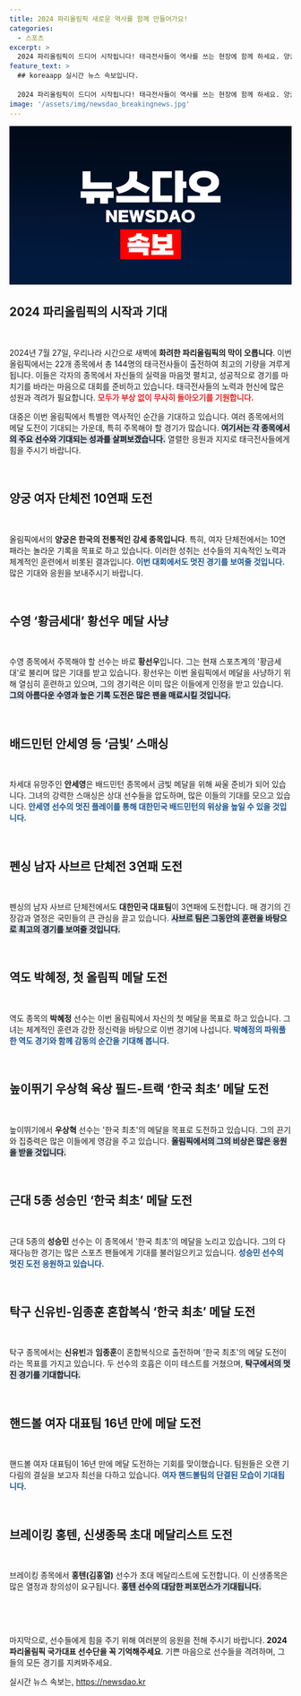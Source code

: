 ```yaml
---
title: 2024 파리올림픽 새로운 역사를 함께 만들어가요!
categories:
  - 스포츠
excerpt: >
  2024 파리올림픽이 드디어 시작됩니다! 태극전사들이 역사를 쓰는 현장에 함께 하세요. 양궁, 수영, 배드민턴 등 다양한 종목에서 메달에 도전하는 선수들의 열정을 응원해 주십시오!
feature_text: >
  ## koreaapp 실시간 뉴스 속보입니다.

  2024 파리올림픽이 드디어 시작됩니다! 태극전사들이 역사를 쓰는 현장에 함께 하세요. 양궁, 수영, 배드민턴 등 다양한 종목에서 메달에 도전하는 선수들의 열정을 응원해 주십시오!
image: '/assets/img/newsdao_breakingnews.jpg'
---
```


<p><img src="/assets/img/newsdao_breakingnews.jpg" alt="koreaapp 속보" /></p>

<h2 data-ke-size="size26">2024 파리올림픽의 시작과 기대</h2>

<p data-ke-size="size16">&nbsp;</p>

<p>2024년 7월 27일, 우리나라 시간으로 새벽에 <b>화려한 파리올림픽의 막이 오릅니다</b>. 이번 올림픽에서는 22개 종목에서 총 144명의 태극전사들이 출전하여 최고의 기량을 겨루게 됩니다. 이들은 각자의 종목에서 자신들의 실력을 마음껏 펼치고, 성공적으로 경기를 마치기를 바라는 마음으로 대회를 준비하고 있습니다. 태극전사들의 노력과 헌신에 많은 성원과 격려가 필요합니다. <b><span style="color: #ee2323;">모두가 부상 없이 무사히 돌아오기를 기원합니다.</span></b></p>

<p>대중은 이번 올림픽에서 특별한 역사적인 순간을 기대하고 있습니다. 여러 종목에서의 메달 도전이 기대되는 가운데, 특히 주목해야 할 경기가 많습니다. <b><span style="background-color: #21538527;">여기서는 각 종목에서의 주요 선수와 기대되는 성과를 살펴보겠습니다.</span></b> 열렬한 응원과 지지로 태극전사들에게 힘을 주시기 바랍니다.</p>

<p data-ke-size="size16">&nbsp;</p>

<h2 data-ke-size="size26">양궁 여자 단체전 10연패 도전</h2>

<p data-ke-size="size16">&nbsp;</p>

<p>올림픽에서의 <b>양궁은 한국의 전통적인 강세 종목입니다</b>. 특히, 여자 단체전에서는 10연패라는 놀라운 기록을 목표로 하고 있습니다. 이러한 성취는 선수들의 지속적인 노력과 체계적인 훈련에서 비롯된 결과입니다. <b><span style="color: #1a5490;">이번 대회에서도 멋진 경기를 보여줄 것입니다.</span></b> 많은 기대와 응원을 보내주시기 바랍니다.</p>

<p data-ke-size="size16">&nbsp;</p>

<h2 data-ke-size="size26">수영 ‘황금세대’ 황선우 메달 사냥</h2>

<p data-ke-size="size16">&nbsp;</p>

<p>수영 종목에서 주목해야 할 선수는 바로 <b>황선우</b>입니다. 그는 현재 스포츠계의 '황금세대'로 불리며 많은 기대를 받고 있습니다. 황선우는 이번 올림픽에서 메달을 사냥하기 위해 열심히 훈련하고 있으며, 그의 경기력은 이미 많은 이들에게 인정을 받고 있습니다. <b><span style="background-color: #21538527;">그의 아름다운 수영과 높은 기록 도전은 많은 팬을 매료시킬 것입니다.</span></b></p>

<p data-ke-size="size16">&nbsp;</p>

<h2 data-ke-size="size26">배드민턴 안세영 등 ‘금빛’ 스매싱</h2>

<p data-ke-size="size16">&nbsp;</p>

<p>차세대 유망주인 <b>안세영</b>은 배드민턴 종목에서 금빛 메달을 위해 싸울 준비가 되어 있습니다. 그녀의 강력한 스매싱은 상대 선수들을 압도하며, 많은 이들의 기대를 모으고 있습니다. <b><span style="color: #1a5490;">안세영 선수의 멋진 플레이를 통해 대한민국 배드민턴의 위상을 높일 수 있을 것입니다.</span></b></p>

<p data-ke-size="size16">&nbsp;</p>

<h2 data-ke-size="size26">펜싱 남자 사브르 단체전 3연패 도전</h2>

<p data-ke-size="size16">&nbsp;</p>

<p>펜싱의 남자 사브르 단체전에서도 <b>대한민국 대표팀</b>이 3연패에 도전합니다. 매 경기의 긴장감과 열정은 국민들의 큰 관심을 끌고 있습니다. <b><span style="background-color: #21538527;">사브르 팀은 그동안의 훈련을 바탕으로 최고의 경기를 보여줄 것입니다.</span></b></p>

<p data-ke-size="size16">&nbsp;</p>

<h2 data-ke-size="size26">역도 박혜정, 첫 올림픽 메달 도전</h2>

<p data-ke-size="size16">&nbsp;</p>

<p>역도 종목의 <b>박혜정</b> 선수는 이번 올림픽에서 자신의 첫 메달을 목표로 하고 있습니다. 그녀는 체계적인 훈련과 강한 정신력을 바탕으로 이번 경기에 나섭니다. <b><span style="color: #1a5490;">박혜정의 파워풀한 역도 경기와 함께 감동의 순간을 기대해 봅니다.</span></b></p>

<p data-ke-size="size16">&nbsp;</p>

<h2 data-ke-size="size26">높이뛰기 우상혁 육상 필드-트랙 ‘한국 최초’ 메달 도전</h2>

<p data-ke-size="size16">&nbsp;</p>

<p>높이뛰기에서 <b>우상혁</b> 선수는 '한국 최초'의 메달을 목표로 도전하고 있습니다. 그의 끈기와 집중력은 많은 이들에게 영감을 주고 있습니다. <b><span style="background-color: #21538527;">올림픽에서의 그의 비상은 많은 응원을 받을 것입니다.</span></b></p>

<p data-ke-size="size16">&nbsp;</p>

<h2 data-ke-size="size26">근대 5종 성승민 ‘한국 최초’ 메달 도전</h2>

<p data-ke-size="size16">&nbsp;</p>

<p>근대 5종의 <b>성승민</b> 선수는 이 종목에서 '한국 최초'의 메달을 노리고 있습니다. 그의 다재다능한 경기는 많은 스포츠 팬들에게 기대를 불러일으키고 있습니다. <b><span style="color: #1a5490;">성승민 선수의 멋진 도전 응원하고 있습니다.</span></b></p>

<p data-ke-size="size16">&nbsp;</p>

<h2 data-ke-size="size26">탁구 신유빈-임종훈 혼합복식 ‘한국 최초’ 메달 도전</h2>

<p data-ke-size="size16">&nbsp;</p>

<p>탁구 종목에서는 <b>신유빈</b>과 <b>임종훈</b>이 혼합복식으로 출전하며 '한국 최초'의 메달 도전이라는 목표를 가지고 있습니다. 두 선수의 호흡은 이미 테스트를 거쳤으며, <b><span style="background-color: #21538527;">탁구에서의 멋진 경기를 기대합니다.</span></b></p>

<p data-ke-size="size16">&nbsp;</p>

<h2 data-ke-size="size26">핸드볼 여자 대표팀 16년 만에 메달 도전</h2>

<p data-ke-size="size16">&nbsp;</p>

<p>핸드볼 여자 대표팀이 16년 만에 메달 도전하는 기회를 맞이했습니다. 팀원들은 오랜 기다림의 결실을 보고자 최선을 다하고 있습니다. <b><span style="color: #1a5490;">여자 핸드볼팀의 단결된 모습이 기대됩니다.</span></b></p>

<p data-ke-size="size16">&nbsp;</p>

<h2 data-ke-size="size26">브레이킹 홍텐, 신생종목 초대 메달리스트 도전</h2>

<p data-ke-size="size16">&nbsp;</p>

<p>브레이킹 종목에서 <b>홍텐(김홍열)</b> 선수가 초대 메달리스트에 도전합니다. 이 신생종목은 많은 열정과 창의성이 요구됩니다. <b><span style="background-color: #21538527;">홍텐 선수의 대담한 퍼포먼스가 기대됩니다.</span></b></p>

<p data-ke-size="size16">&nbsp;</p>

<p data-ke-size="size16">&nbsp;</p>

<p>마지막으로, 선수들에게 힘을 주기 위해 여러분의 응원을 전해 주시기 바랍니다. <b>2024 파리올림픽 국가대표 선수단을 꼭 기억해주세요</b>. 기쁜 마음으로 선수들을 격려하며, 그들의 모든 경기를 지켜봐주세요. </p>
실시간 뉴스 속보는, <a href="https://newsdao.kr" rel="dofollow">https://newsdao.kr</a>


